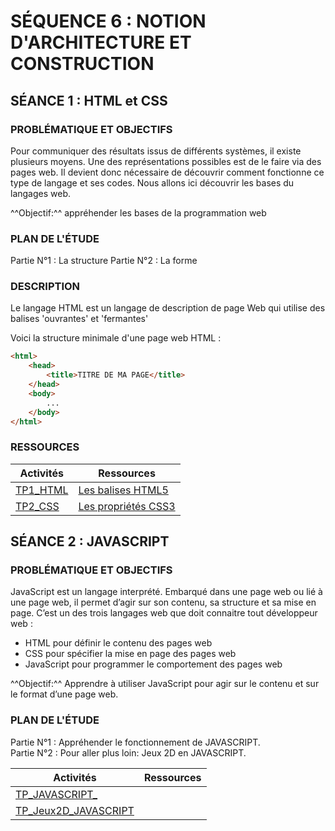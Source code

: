# SÉQUENCE 6 : NOTION D'ARCHITECTURE ET CONSTRUCTION

## SÉANCE 1 : HTML et CSS

### PROBLÉMATIQUE ET OBJECTIFS

Pour communiquer des résultats issus de différents systèmes, il existe plusieurs moyens. Une des représentations possibles est de le faire via des pages web. Il devient donc nécessaire de découvrir comment fonctionne ce type de langage et ses codes. Nous allons ici découvrir les bases du langages web.

^^Objectif:^^ appréhender les bases de la programmation web

### PLAN DE L'ÉTUDE

Partie N°1 : La structure 
Partie N°2 : La forme

### DESCRIPTION

Le langage HTML est un langage de description de page Web qui utilise des balises 'ouvrantes' et 'fermantes'

Voici la structure minimale d'une page web HTML :

``` html
<html>
    <head>
        <title>TITRE DE MA PAGE</title>
    </head>
    <body>
        ...
    </body>
</html>
```

### RESSOURCES

| Activités | Ressources |
| -- | -- |
| [TP1_HTML](./seance1/ressources/TP1_HTML.pdf) | [Les balises HTML5](./seance1/ressources/les_balises_HTML5.pdf) |
| [TP2_CSS](./seance1/ressources/TP2_CSS.pdf) | [Les propriétés CSS3](./seance1/ressources/les_propriétés_CSS3.pdf) |

## SÉANCE 2 : JAVASCRIPT

### PROBLÉMATIQUE ET OBJECTIFS

JavaScript est un langage interprété. Embarqué dans une page web ou lié à une page web, il permet d’agir sur son contenu, sa structure et sa mise en page. C’est un des trois langages web que doit connaitre tout développeur web :

* HTML pour définir le contenu des pages web
* CSS pour spécifier la mise en page des pages web
* JavaScript pour programmer le comportement des pages web

^^Objectif:^^ Apprendre à utiliser JavaScript pour agir sur le contenu et sur le format d’une page web.

### PLAN DE L'ÉTUDE

Partie N°1 : Appréhender le fonctionnement de JAVASCRIPT.   
Partie N°2 : Pour aller plus loin: Jeux 2D en JAVASCRIPT.

| Activités | Ressources |
| -- | -- |
| [TP_JAVASCRIPT_](./seance2/ressources/TP_Javascript.pdf) |  |
| [TP_Jeux2D_JAVASCRIPT](./seance2/ressources/TutorielJeux2DJavascript.pdf) |  |


